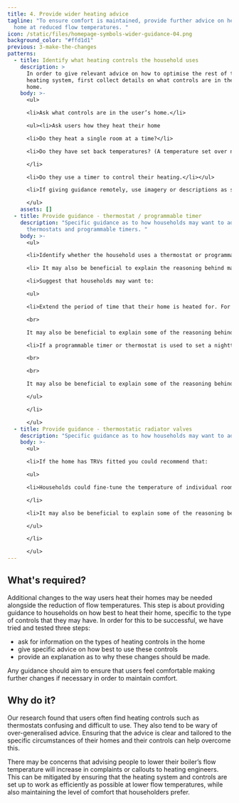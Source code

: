 ```yaml
---
title: 4. Provide wider heating advice
tagline: "To ensure comfort is maintained, provide further advice on heating the
  home at reduced flow temperatures. "
icon: /static/files/homepage-symbols-wider-guidance-04.png
background_color: "#ffd1d1"
previous: 3-make-the-changes
patterns:
  - title: Identify what heating controls the household uses
    description: >
      In order to give relevant advice on how to optimise the rest of the
      heating system, first collect details on what controls are in the user’s
      home. 
    body: >-
      <ul>

      <li>Ask what controls are in the user’s home.</li>

      <ul><li>Ask users how they heat their home

      <li>Do they heat a single room at a time?</li>

      <li>Do they have set back temperatures? (A temperature set over night and then one during the day). 

      </li>

      <li>Do they use a timer to control their heating.</li></ul>

      <li>If giving guidance remotely, use imagery or descriptions as some users may not be sure what controls they have in the home.</li>

      </ul>
    assets: []
  - title: Provide guidance - thermostat / programmable timer
    description: "Specific guidance as to how households may want to adjust their
      thermostats and programmable timers. "
    body: >-
      <ul>

      <li>Identify whether the household uses a thermostat or programmable thermostat and timer. </li>

      <li> It may also be beneficial to explain the reasoning behind making changes to their thermostat or timer. </li>

      <li>Suggest that households may want to:

      <ul>

      <li>Extend the period of time that their home is heated for. For example, if their heating switches off at night, they should try setting the heating to come on a little earlier than usual.<br>

      <br>

      It may also be beneficial to explain some of the reasoning behind this, for example - “By slightly extending the period of time that your heating is on for you are allowing for a more gradual warm-up time. As your boiler should now be running more efficiently it should not increase your bills.”</li>

      <li>If a programmable timer or thermostat is used to set a nighttime and daytime temperature, the gap between the daytime and nighttime temperature may need to be reduced. For example, the nighttime temperature may need to be increased by 1 degree. The same principle could be used when people are out of the house during the day.

      <br>

      <br>

      It may also be beneficial to explain some of the reasoning behind this, for example, - “By reducing the gap between the night time and the day time temperature you are ensuring that the boiler doesn't have to work too hard to reach a comfortable temperature in the morning. This will help it maintain its efficiency. ”</li>

      </ul>

      </li>

      </ul>
  - title: Provide guidance - thermostatic radiator valves
    description: "Specific guidance as to how households may want to adjust their TRVs. "
    body: >-
      <ul>

      <li>If the home has TRVs fitted you could recommend that:

      <ul>

      <li>Households could fine-tune the temperature of individual rooms with their radiator valves. As the flow temperature is lower it may be best to heat all the rooms in a home evenly, so it may be beneficial to open all of the radiator valves. If some rooms are feeling a little colder, users could turn up the radiator valve in that room. If other rooms are too warm, they could turn it down.

      </li>

      <li>It may also be beneficial to explain some of the reasoning behind this, for example, “Opening these radiator valves will ensure that your radiators remain on until a comfortable temperature has been reached. It should also ensure that your boiler is running as efficiently as possible, as the water returning to your boiler will be cooler.”</li>

      </ul>

      </li>

      </ul>
---
```

## What's required?

Additional changes to the way users heat their homes may be needed alongside the reduction of flow temperatures. This step is about providing guidance to households on how best to heat their home, specific to the type of controls that they may have. In order for this to be successful, we have tried and tested three steps: 

* ask for information on the types of heating controls in the home
* give specific advice on how best to use these controls
* provide an explanation as to why these changes should be made. 

Any guidance should aim to ensure that users feel comfortable making further changes if necessary in order to maintain comfort.



## Why do it?

Our research found that users often find heating controls such as thermostats confusing and difficult to use. They also tend to be wary of over-generalised advice. Ensuring that the advice is clear and tailored to the specific circumstances of their homes and their controls can help overcome this. 

There may be concerns that advising people to lower their boiler’s flow temperature will increase in complaints or callouts to heating engineers. This can be mitigated by ensuring that the heating system and controls are set up to work as efficiently as possible at lower flow temperatures, while also maintaining the level of comfort that householders prefer.